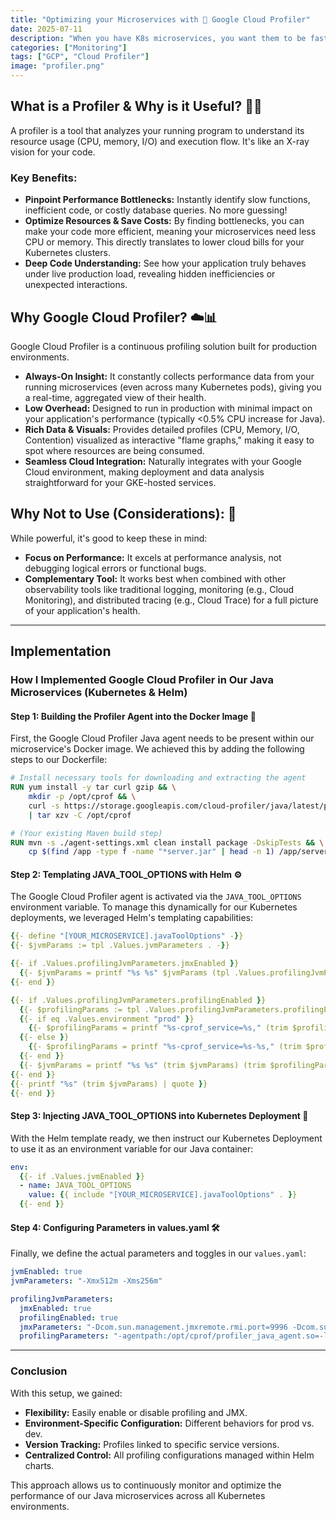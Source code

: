 ```yaml
---
title: "Optimizing your Microservices with 🚀 Google Cloud Profiler"
date: 2025-07-11
description: "When you have K8s microservices, you want them to be fast, efficient, and cost-effective. But how do you know exactly where your code is spending its time or consuming resources? That's where a profiler comes in."
categories: ["Monitoring"]
tags: ["GCP", "Cloud Profiler"]
image: "profiler.png"
---
```


## What is a Profiler & Why is it Useful? 🕵️‍♂️

A profiler is a tool that analyzes your running program to understand its resource usage (CPU, memory, I/O) and execution flow. It's like an X-ray vision for your code.

### Key Benefits:

- **Pinpoint Performance Bottlenecks:** Instantly identify slow functions, inefficient code, or costly database queries. No more guessing!
- **Optimize Resources & Save Costs:** By finding bottlenecks, you can make your code more efficient, meaning your microservices need less CPU or memory. This directly translates to lower cloud bills for your Kubernetes clusters.
- **Deep Code Understanding:** See how your application truly behaves under live production load, revealing hidden inefficiencies or unexpected interactions.

## Why Google Cloud Profiler? ☁️📊

Google Cloud Profiler is a continuous profiling solution built for production environments.

- **Always-On Insight:** It constantly collects performance data from your running microservices (even across many Kubernetes pods), giving you a real-time, aggregated view of their health.
- **Low Overhead:** Designed to run in production with minimal impact on your application's performance (typically <0.5% CPU increase for Java).
- **Rich Data & Visuals:** Provides detailed profiles (CPU, Memory, I/O, Contention) visualized as interactive "flame graphs," making it easy to spot where resources are being consumed.
- **Seamless Cloud Integration:** Naturally integrates with your Google Cloud environment, making deployment and data analysis straightforward for your GKE-hosted services.

## Why Not to Use (Considerations): 🤔

While powerful, it's good to keep these in mind:

- **Focus on Performance:** It excels at performance analysis, not debugging logical errors or functional bugs.
- **Complementary Tool:** It works best when combined with other observability tools like traditional logging, monitoring (e.g., Cloud Monitoring), and distributed tracing (e.g., Cloud Trace) for a full picture of your application's health.

---

## Implementation

### How I Implemented Google Cloud Profiler in Our Java Microservices (Kubernetes & Helm)

#### Step 1: Building the Profiler Agent into the Docker Image 🐳

First, the Google Cloud Profiler Java agent needs to be present within our microservice's Docker image. We achieved this by adding the following steps to our Dockerfile:

```dockerfile
# Install necessary tools for downloading and extracting the agent
RUN yum install -y tar curl gzip && \
    mkdir -p /opt/cprof && \
    curl -s https://storage.googleapis.com/cloud-profiler/java/latest/profiler_java_agent.tar.gz \
    | tar xzv -C /opt/cprof

# (Your existing Maven build step)
RUN mvn -s ./agent-settings.xml clean install package -DskipTests && \
    cp $(find /app -type f -name "*server.jar" | head -n 1) /app/server.jar
```

#### Step 2: Templating JAVA_TOOL_OPTIONS with Helm ⚙️

The Google Cloud Profiler agent is activated via the `JAVA_TOOL_OPTIONS` environment variable. To manage this dynamically for our Kubernetes deployments, we leveraged Helm's templating capabilities:

```yaml
{{- define "[YOUR_MICROSERVICE].javaToolOptions" -}}
{{- $jvmParams := tpl .Values.jvmParameters . -}}

{{- if .Values.profilingJvmParameters.jmxEnabled }}
  {{- $jvmParams = printf "%s %s" $jvmParams (tpl .Values.profilingJvmParameters.jmxParameters .) }}
{{- end }}

{{- if .Values.profilingJvmParameters.profilingEnabled }}
  {{- $profilingParams := tpl .Values.profilingJvmParameters.profilingParameters . -}}
  {{- if eq .Values.environment "prod" }}
    {{- $profilingParams = printf "%s-cprof_service=%s," (trim $profilingParams) (include "[YOUR_MICROSERVICE].fullname" .) }}
  {{- else }}
    {{- $profilingParams = printf "%s-cprof_service=%s-%s," (trim $profilingParams) (include "[YOUR_MICROSERVICE].fullname" .) .Values.environment }}
  {{- end }}
  {{- $jvmParams = printf "%s %s" (trim $jvmParams) (trim $profilingParams) }}
{{- end }}
{{- printf "%s" (trim $jvmParams) | quote }}
{{- end }}
```

#### Step 3: Injecting JAVA_TOOL_OPTIONS into Kubernetes Deployment 🚀

With the Helm template ready, we then instruct our Kubernetes Deployment to use it as an environment variable for our Java container:

```yaml
env:
  {{- if .Values.jvmEnabled }}
  - name: JAVA_TOOL_OPTIONS
    value: {{ include "[YOUR_MICROSERVICE].javaToolOptions" . }}
  {{- end }}
```

#### Step 4: Configuring Parameters in values.yaml 🛠️

Finally, we define the actual parameters and toggles in our `values.yaml`:

```yaml
jvmEnabled: true
jvmParameters: "-Xmx512m -Xms256m"

profilingJvmParameters:
  jmxEnabled: true
  profilingEnabled: true
  jmxParameters: "-Dcom.sun.management.jmxremote.rmi.port=9996 -Dcom.sun.management.jmxremote.port=9996 -Dcom.sun.management.jmxremote=true -Dcom.sun.management.jmxremote.authenticate=false -Dcom.sun.management.jmxremote.ssl=false -Djava.rmi.server.hostname=127.0.0.1"
  profilingParameters: "-agentpath:/opt/cprof/profiler_java_agent.so=-logtostderr,-cprof_enable_heap_sampling=true,-cprof_service_version={{ .Values.image.tag }},-cprof_project_id={{ .Values.ServiceProjectid }},"
```

---

### Conclusion

With this setup, we gained:

- **Flexibility:** Easily enable or disable profiling and JMX.
- **Environment-Specific Configuration:** Different behaviors for prod vs. dev.
- **Version Tracking:** Profiles linked to specific service versions.
- **Centralized Control:** All profiling configurations managed within Helm charts.

This approach allows us to continuously monitor and optimize the performance of our Java microservices across all Kubernetes environments.
```
